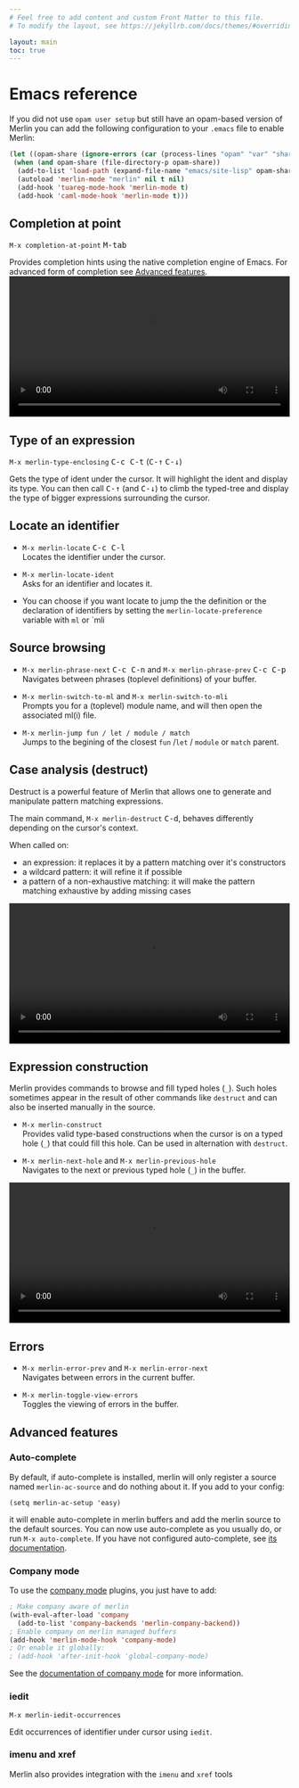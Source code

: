 ```yaml
---
# Feel free to add content and custom Front Matter to this file.
# To modify the layout, see https://jekyllrb.com/docs/themes/#overriding-theme-defaults

layout: main
toc: true
---
```

# Emacs reference

If you did not use `opam user setup` but still have an opam-based version of
Merlin you can add the following configuration to your `.emacs` file to enable
Merlin:

```lisp
(let ((opam-share (ignore-errors (car (process-lines "opam" "var" "share")))))
 (when (and opam-share (file-directory-p opam-share))
  (add-to-list 'load-path (expand-file-name "emacs/site-lisp" opam-share))
  (autoload 'merlin-mode "merlin" nil t nil)
  (add-hook 'tuareg-mode-hook 'merlin-mode t)
  (add-hook 'caml-mode-hook 'merlin-mode t)))
```

## Completion at point

`M-x completion-at-point` <kbd>M-tab</kbd>

Provides completion hints using the native completion engine of Emacs.
For advanced form of completion see [Advanced features](#advanced-features).
<video autoplay loop width="100%">
  <source src="completion-at-point.mp4" type="video/mp4">
</video>

## Type of an expression

`M-x merlin-type-enclosing` <kbd>C-c C-t</kbd> (<kbd>C-↑</kbd> <kbd>C-↓</kbd>)

Gets the type of ident under the cursor. It will highlight the ident and display
its type. You can then call <kbd>C-↑</kbd> (and <kbd>C-↓</kbd>) to climb the
typed-tree and display the type of bigger expressions surrounding the cursor.

## Locate an identifier

- `M-x merlin-locate` <kbd>C-c C-l</kbd> \
Locates the identifier under the cursor.

- `M-x merlin-locate-ident` \
Asks for an identifier and locates it.

- You can choose if you want locate to jump the the definition or the
  declaration  of identifiers by setting the `merlin-locate-preference` variable
  with `ml` or `mli

## Source browsing

- `M-x merlin-phrase-next` <kbd>C-c C-n</kbd> and
`M-x merlin-phrase-prev` <kbd>C-c C-p</kbd> \
Navigates between phrases (toplevel definitions) of your buffer.

- `M-x merlin-switch-to-ml` and `M-x merlin-switch-to-mli` \
Prompts you for a (toplevel) module name, and will then open the associated
ml(i) file.

- `M-x merlin-jump fun / let / module / match` \
Jumps to the begining of the closest `fun` /`let` / `module` or `match` parent.

## Case analysis (destruct)

Destruct is a powerful feature of Merlin that allows one to generate and
manipulate pattern matching expressions.

The main command, `M-x merlin-destruct` <kbd>C-d</kbd>, behaves differently
depending on the cursor's context.

When called on:
- an expression: it replaces it by a pattern matching over it's constructors
- a wildcard pattern: it will refine it if possible
- a pattern of a non-exhaustive matching: it will make the pattern matching
  exhaustive by adding missing cases

<video autoplay loop width="100%">
  <source src="destruct.mp4" type="video/mp4">
</video>

## Expression construction

Merlin provides commands to browse and fill typed holes (`_`). Such holes
sometimes appear in the result of other commands like `destruct` and can also be
inserted manually in the source.

- `M-x merlin-construct` \
Provides valid type-based constructions when the cursor is on a typed hole (`_`)
that could fill this hole. Can be used in alternation with `destruct`.

- `M-x merlin-next-hole` and `M-x merlin-previous-hole` \
Navigates to the next or previous typed hole (`_`) in the buffer.

<video autoplay loop width="100%">
  <source src="construct.mp4" type="video/mp4">
</video>

## Errors

- `M-x merlin-error-prev` and `M-x merlin-error-next` \
Navigates between errors in the current buffer.

- `M-x merlin-toggle-view-errors` \
Toggles the viewing of errors in the buffer.

## Advanced features

### Auto-complete

By default, if auto-complete is installed, merlin will only register a source
named `merlin-ac-source` and do nothing about it. If you add to your config:

```
(setq merlin-ac-setup 'easy)
```

it will enable auto-complete in merlin buffers and add the merlin source to the
default sources. You can now use auto-complete as you usually do, or run `M-x auto-complete`.
If you have not configured auto-complete, see [its documentation](https://github.com/auto-complete/auto-complete).

### Company mode

To use the [company mode](http://company-mode.github.io/) plugins, you just have
to add:

```lisp
; Make company aware of merlin
(with-eval-after-load 'company
  (add-to-list 'company-backends 'merlin-company-backend))
; Enable company on merlin managed buffers
(add-hook 'merlin-mode-hook 'company-mode)
; Or enable it globally:
; (add-hook 'after-init-hook 'global-company-mode)
```

See the [documentation of company mode](https://company-mode.github.io/) for more information.

### iedit

`M-x merlin-iedit-occurrences`

Edit occurrences of identifier under cursor using `iedit`.

### imenu and xref

Merlin also provides integration with the `imenu` and `xref` tools
